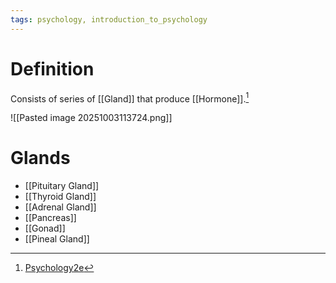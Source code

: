 ```yaml
---
tags: psychology, introduction_to_psychology
---
```


# Definition

Consists of series of [[Gland]] that produce [[Hormone]].[^1]

![[Pasted image 20251003113724.png]]

# Glands
- [[Pituitary Gland]]
- [[Thyroid Gland]]
- [[Adrenal Gland]]
- [[Pancreas]]
- [[Gonad]]
- [[Pineal Gland]]

[^1]: [Psychology2e](zotero://open-pdf/library/items/SSTBV7L5?page=109)